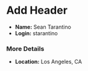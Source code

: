 # Add Header

* **Name:** Sean Tarantino
* **Login:** starantino

### More Details

* **Location:** Los Angeles, CA
